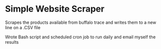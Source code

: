 # Simple Website Scraper

Scrapes the products available from buffalo trace and writes them to a new line on a .CSV file

Wrote Bash script and scheduled cron job to run daily and email myself the results

